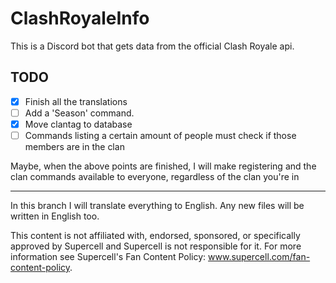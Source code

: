 # ClashRoyaleInfo

This is a Discord bot that gets data from the official Clash Royale api.


## TODO
- [x] Finish all the translations
- [ ] Add a 'Season' command.
- [X] Move clantag to database
- [ ] Commands listing a certain amount of people must check if those members are in the clan

Maybe, when the above points are finished, I will make registering and the clan commands available to everyone, regardless of the clan you're in<br />
<hr />

In this branch I will translate everything to English. Any new files will be written in English too.

This content is not affiliated with, endorsed, sponsored, or specifically approved by Supercell and Supercell is not responsible for it. For more information see Supercell's Fan Content Policy: www.supercell.com/fan-content-policy.

